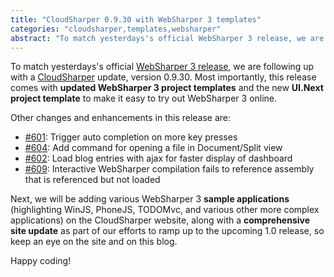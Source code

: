 ```yaml
---
title: "CloudSharper 0.9.30 with WebSharper 3 templates"
categories: "cloudsharper,templates,websharper"
abstract: "To match yesterdays's official WebSharper 3 release, we are following up with a CloudSharper update, version 0.9.30.  Most importantly, this release comes with updated WebSharper 3 project templates and the new UI.Next project template to make it easy to try out WebSharper 3 online."
---
```

To match yesterdays's official [WebSharper 3 release](http://websharper.com/blog-entry/4323), we are following up with a [CloudSharper](http://cloudsharper.com) update, version 0.9.30.  Most importantly, this release comes with **updated WebSharper 3 project templates** and the new **UI.Next project template** to make it easy to try out WebSharper 3 online.

Other changes and enhancements in this release are:

 * [#601](https://bitbucket.org/IntelliFactory/cloudsharper/issue/601/pick-autocompletion-on-more-key-presses): Trigger auto completion on more key presses
 * [#604](https://bitbucket.org/IntelliFactory/cloudsharper/issue/604/add-command-for-opening-a-file-in-document): Add command for opening a file in Document/Split view
 * [#602](https://bitbucket.org/IntelliFactory/cloudsharper/issue/602/load-blog-entries-with-ajax-for-faster): Load blog entries with ajax for faster display of dashboard
 * [#609](https://bitbucket.org/IntelliFactory/cloudsharper/issue/609/interactive-websharper-compilation-fails): Interactive WebSharper compilation fails to reference assembly that is referenced but not loaded
 
Next, we will be adding various WebSharper 3 **sample applications** (highlighting WinJS, PhoneJS, TODOMvc, and various other more complex applications) on the CloudSharper website, along with a **comprehensive site update** as part of our efforts to ramp up to the upcoming 1.0 release, so keep an eye on the site and on this blog.

Happy coding!
